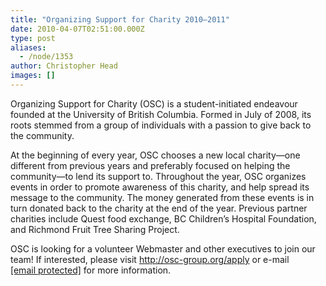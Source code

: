 ```yaml
---
title: "Organizing Support for Charity 2010–2011"
date: 2010-04-07T02:51:00.000Z
type: post
aliases:
  - /node/1353
author: Christopher Head
images: []
---
```


<div class="field field-name-body field-type-text-with-summary field-label-hidden"><div class="field-items"><div class="field-item even"><p>Organizing Support for Charity (OSC) is a student-initiated endeavour founded at the University of British Columbia. Formed in July of 2008, its roots stemmed from a group of individuals with a passion to give back to the community.</p>
<p>At the beginning of every year, OSC chooses a new local charity&#x2014;one different from previous years and preferably focused on helping the community&#x2014;to lend its support to. Throughout the year, OSC organizes events in order to promote awareness of this charity, and help spread its message to the community. The money generated from these events is in turn donated back to the charity at the end of the year. Previous partner charities include Quest food exchange, BC Children&#x2019;s Hospital Foundation, and Richmond Fruit Tree Sharing Project.</p>
<p>OSC is looking for a volunteer Webmaster and other executives to join our team! If interested, please visit <a href="http://osc-group.org/apply">http://osc-group.org/apply</a> or e-mail<br>
<a href="/cdn-cgi/l/email-protection#e0898e868fa08f9383cd87928f9590ce8f9287"><span class="__cf_email__" data-cfemail="6a03040c052a051909470d18051f1a4405180d">[email&#xA0;protected]</span></a> for more information.</p>
</div></div></div>    <footer>
          </footer>
